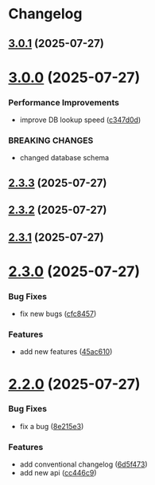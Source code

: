 # Changelog

## [3.0.1](https://github.com/ak-santali/release-automation/compare/v3.0.0...v3.0.1) (2025-07-27)

# [3.0.0](https://github.com/ak-santali/release-automation/compare/v2.3.3...v3.0.0) (2025-07-27)


### Performance Improvements

* improve DB lookup speed ([c347d0d](https://github.com/ak-santali/release-automation/commit/c347d0d2584cec09a0d9a7f4ca2e07a1f72716cf))


### BREAKING CHANGES

* changed database schema

## [2.3.3](https://github.com/ak-santali/release-automation/compare/v2.3.2...v2.3.3) (2025-07-27)

## [2.3.2](https://github.com/ak-santali/release-automation/compare/v2.3.1...v2.3.2) (2025-07-27)

## [2.3.1](https://github.com/ak-santali/release-automation/compare/v2.3.0...v2.3.1) (2025-07-27)

# [2.3.0](https://github.com/ak-santali/release-automation/compare/v2.2.0...v2.3.0) (2025-07-27)


### Bug Fixes

* fix new bugs ([cfc8457](https://github.com/ak-santali/release-automation/commit/cfc8457d21e88ca4bb2519f45412dbf2616c3233))


### Features

* add new features ([45ac610](https://github.com/ak-santali/release-automation/commit/45ac610bf571e16ae9e0ca8d1a756a9060dcb9db))

# [2.2.0](https://github.com/ak-santali/release-automation/compare/v2.1.0...v2.2.0) (2025-07-27)


### Bug Fixes

* fix a bug ([8e215e3](https://github.com/ak-santali/release-automation/commit/8e215e3b6401af3661a8a43446490bda74a48b38))


### Features

* add conventional changelog ([6d5f473](https://github.com/ak-santali/release-automation/commit/6d5f473bf19f7ec3ed18e8d9dc32eb7ef6f568fb))
* add new api ([cc446c9](https://github.com/ak-santali/release-automation/commit/cc446c97a04c8ae4f2b3febf10f9937174c84945))

